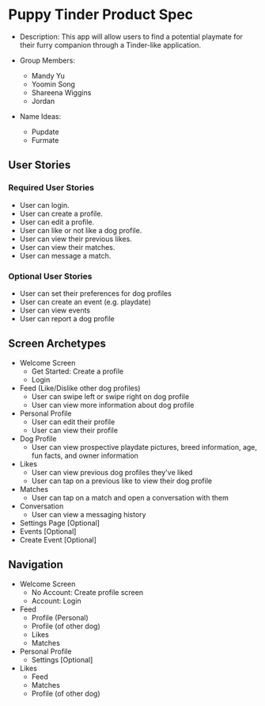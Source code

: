 # Puppy Tinder Product Spec

- Description: This app will allow users to find a potential playmate for their furry companion through a Tinder-like application. 
- Group Members:
    - Mandy Yu
    - Yoomin Song
    - Shareena Wiggins
    - Jordan 

- Name Ideas:
    - Pupdate
    - Furmate

## User Stories

### Required User Stories
- User can login.
- User can create a profile.
- User can edit a profile.
- User can like or not like a dog profile.
- User can view their previous likes.
- User can view their matches.
- User can message a match.

### Optional User Stories
- User can set their preferences for dog profiles
- User can create an event (e.g. playdate)
- User can view events
- User can report a dog profile

## Screen Archetypes
- Welcome Screen
    - Get Started: Create a profile
    - Login
- Feed (Like/Dislike other dog profiles)
    - User can swipe left or swipe right on dog profile
    - User can view more information about dog profile
- Personal Profile
    - User can edit their profile
    - User can view their profile
- Dog Profile
    - User can view prospective playdate pictures, breed information, age, fun facts, and owner information
- Likes
    - User can view previous dog profiles they've liked
    - User can tap on a previous like to view their dog profile
- Matches
    - User can tap on a match and open a conversation with them
- Conversation
    - User can view a messaging history
- Settings Page [Optional]
- Events [Optional]
- Create Event [Optional]

## Navigation
- Welcome Screen
    - No Account: Create profile screen
    - Account: Login
- Feed
    - Profile (Personal)
    - Profile (of other dog)
    - Likes
    - Matches
- Personal Profile
    - Settings [Optional]
- Likes
    - Feed
    - Matches
    - Profile (of other dog)
